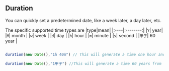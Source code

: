 ## Duration

You can quickly set a predetermined date, like a week later, a day later, etc.

The specific supported time types are
|type|mean|
|:----|:--------:|
|`Y`| year|
|`M`| month |
|`w`| week |
|`d`| day |
|`h`| hour |
|`m`| minute |
|`s`| second |
|`甲子`| 60 year |


```js

duration(new Date(),"1h 40m") // This will generate a time one hour and one minute later

duration(new Date(),"1甲子") //This will generate a time 60 years from now

```
